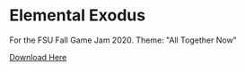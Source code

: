 # Elemental Exodus
For the FSU Fall Game Jam 2020.
Theme: "All Together Now"

[Download Here](https://benthehun1.itch.io/elemental-exodus)
